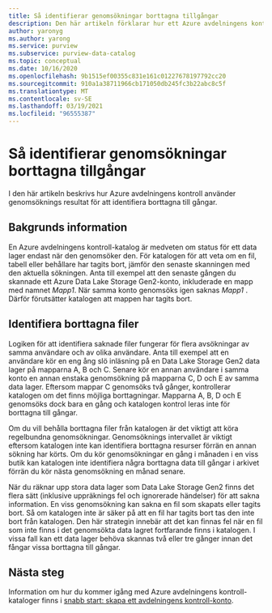 ```yaml
---
title: Så identifierar genomsökningar borttagna tillgångar
description: Den här artikeln förklarar hur ett Azure avdelningens kontroll-konto identifierar borttagna till gångar under genomsökningar.
author: yaronyg
ms.author: yarong
ms.service: purview
ms.subservice: purview-data-catalog
ms.topic: conceptual
ms.date: 10/16/2020
ms.openlocfilehash: 9b1515ef00355c831e161c01227678197792cc20
ms.sourcegitcommit: 910a1a38711966cb171050db245fc3b22abc8c5f
ms.translationtype: MT
ms.contentlocale: sv-SE
ms.lasthandoff: 03/19/2021
ms.locfileid: "96555387"
---
```

# <a name="how-scans-detect-deleted-assets"></a>Så identifierar genomsökningar borttagna tillgångar

I den här artikeln beskrivs hur Azure avdelningens kontroll använder genomsöknings resultat för att identifiera borttagna till gångar.

## <a name="background-info"></a>Bakgrunds information

En Azure avdelningens kontroll-katalog är medveten om status för ett data lager endast när den genomsöker den. För katalogen för att veta om en fil, tabell eller behållare har tagits bort, jämför den senaste skanningen med den aktuella sökningen. Anta till exempel att den senaste gången du skannade ett Azure Data Lake Storage Gen2-konto, inkluderade en mapp med namnet *Mapp1*. När samma konto genomsöks igen saknas *Mapp1* . Därför förutsätter katalogen att mappen har tagits bort.

## <a name="detecting-deleted-files"></a>Identifiera borttagna filer

Logiken för att identifiera saknade filer fungerar för flera avsökningar av samma användare och av olika användare. Anta till exempel att en användare kör en eng ång slö inläsning på en Data Lake Storage Gen2 data lager på mapparna A, B och C. Senare kör en annan användare i samma konto en annan enstaka genomsökning på mapparna C, D och E av samma data lager. Eftersom mappar C genomsöks två gånger, kontrollerar katalogen om det finns möjliga borttagningar. Mapparna A, B, D och E genomsöks dock bara en gång och katalogen kontrol leras inte för borttagna till gångar.

Om du vill behålla borttagna filer från katalogen är det viktigt att köra regelbundna genomsökningar. Genomsöknings intervallet är viktigt eftersom katalogen inte kan identifiera borttagna resurser förrän en annan sökning har körts. Om du kör genomsökningar en gång i månaden i en viss butik kan katalogen inte identifiera några borttagna data till gångar i arkivet förrän du kör nästa genomsökning en månad senare.

När du räknar upp stora data lager som Data Lake Storage Gen2 finns det flera sätt (inklusive uppräknings fel och ignorerade händelser) för att sakna information. En viss genomsökning kan sakna en fil som skapats eller tagits bort. Så om katalogen inte är säker på att en fil har tagits bort tas den inte bort från katalogen. Den här strategin innebär att det kan finnas fel när en fil som inte finns i det genomsökta data lagret fortfarande finns i katalogen. I vissa fall kan ett data lager behöva skannas två eller tre gånger innan det fångar vissa borttagna till gångar.

## <a name="next-steps"></a>Nästa steg

Information om hur du kommer igång med Azure avdelningens kontroll-kataloger finns i [snabb start: skapa ett avdelningens kontroll-konto](create-catalog-portal.md).
